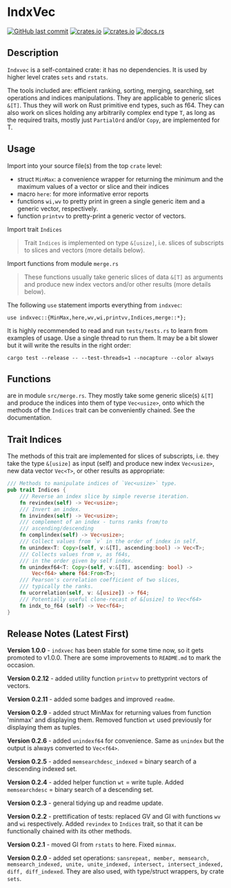 # IndxVec

[<img alt="GitHub last commit" src="https://img.shields.io/github/last-commit/liborty/indxvec/HEAD?logo=github">](https://github.com/liborty/indxvec)
[<img alt="crates.io" src="https://img.shields.io/crates/v/indxvec?logo=rust">](https://crates.io/crates/indxvec)
[<img alt="crates.io" src="https://img.shields.io/crates/d/indxvec?logo=rust">](https://crates.io/crates/indxvec)
[<img alt="docs.rs" src="https://img.shields.io/docsrs/indxvec?logo=rust">](https://docs.rs/indxvec)

## Description

`Indxvec` is a self-contained crate: it has no dependencies. It is used by higher level crates  `sets` and `rstats`.

The tools included are: efficient ranking, sorting, merging, searching, set operations and indices manipulations. They are  applicable to generic slices `&[T]`. Thus they will work on Rust primitive end types, such as f64. They can also work on slices holding any arbitrarily complex end type `T`, as long as the required traits, mostly just `PartialOrd` and/or `Copy`, are  implemented for T.

## Usage

Import into your source file(s) from the top `crate` level:
* struct `MinMax`: a convenience wrapper for returning the minimum and the maximum values of a vector or slice and their indices
* macro `here`: for more informative error reports
* functions `wi,wv` to pretty print in green a single generic item and a generic vector, respectively.
* function `printvv` to pretty-print a generic vector of vectors.

Import trait `Indices`

> Trait `Indices` is implemented on type `&[usize]`, i.e. slices of subscripts to slices and vectors (more details below).

Import functions from module `merge.rs` 

> These functions usually take generic slices of data `&[T]` as arguments and produce new index vectors and/or other results (more details below). 

The following `use` statement imports everything from `indxvec`:

`use indxvec::{MinMax,here,wv,wi,printvv,Indices,merge::*};`

It is highly recommended to read and run `tests/tests.rs` to learn from examples of usage. Use a single thread to run them. It may be a bit slower but it will write the results in the right order:

`cargo test --release -- --test-threads=1 --nocapture --color always`

## Functions

are in module `src/merge.rs`. They mostly take some generic slice(s) `&[T]` and produce the indices into them of type `Vec<usize>`, onto which the methods of the `Indices` trait can be conveniently chained. See the documentation.

## Trait Indices

The methods of this trait are implemented for slices of subscripts, i.e. they take the type `&[usize]` as input (self) and produce new index `Vec<usize>`, new data vector `Vec<T>`, or other results as appropriate:

```rust
/// Methods to manipulate indices of `Vec<usize>` type.
pub trait Indices { 
    /// Reverse an index slice by simple reverse iteration.
    fn revindex(self) -> Vec<usize>; 
    /// Invert an index.
    fn invindex(self) -> Vec<usize>;
    /// complement of an index - turns ranks from/to 
    /// ascending/descending
    fn complindex(self) -> Vec<usize>;
    /// Collect values from `v` in the order of index in self.
    fn unindex<T: Copy>(self, v:&[T], ascending:bool) -> Vec<T>;
    /// Collects values from v, as f64s, 
    /// in the order given by self index.    
    fn unindexf64<T: Copy>(self, v:&[T], ascending: bool) -> 
        Vec<f64> where f64:From<T>;
    /// Pearson's correlation coefficient of two slices, 
    /// typically the ranks.  
    fn ucorrelation(self, v: &[usize]) -> f64; 
    /// Potentially useful clone-recast of &[usize] to Vec<f64> 
    fn indx_to_f64 (self) -> Vec<f64>;
}
```

## Release Notes (Latest First)

**Version 1.0.0** - `indxvec` has been stable for some time now, so it gets promoted to v1.0.0. There are some improvements to `README.md` to mark the occasion. 

**Version 0.2.12** - added utility function `printvv` to prettyprint vectors of vectors.

**Version 0.2.11** - added some badges and improved `readme`.

**Version 0.2.9** - added struct MinMax for returning values from function 'minmax' and displaying them. Removed function `wt` used previously for displaying them as tuples.

**Version 0.2.6** - added `unindexf64` for convenience. Same as `unindex` but the output is always converted to `Vec<f64>`.

**Version 0.2.5** - added `memsearchdesc_indexed` = binary search of a descending indexed set.

**Version 0.2.4** - added helper function `wt` = write tuple. Added `memsearchdesc` = binary search of a descending set.

**Version 0.2.3** - general tidying up and readme update.

**Version 0.2.2** - prettification of tests: replaced GV and GI with functions `wv` and `wi` respectively. Added `revindex` to `Indices` trait, so that it can be functionally chained with its other methods.

**Version 0.2.1** - moved GI from `rstats` to here. Fixed `minmax`.

**Version 0.2.0** - added set operations: `sansrepeat, member, memsearch, memsearch_indexed, unite, unite_indexed, intersect, intersect_indexed, diff, diff_indexed`.  They are also used, with type/struct  wrappers, by crate `sets`.
